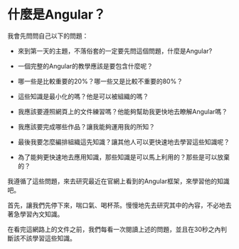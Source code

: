 # 什麼是Angular？

我會先問問自己以下的問題：

- 來到第一天的主題，不落俗套的一定要先問這個問題，什麼是Angular?

- 一個完整的Angular的教學應該是要包含什麼呢？

- 哪一些是比較重要的20%？哪一些又是比較不重要的80%？

- 這些知識是最小化的嗎？他是可以被組織的嗎？

- 我應該要遵照網頁上的文件練習嗎？他能夠幫助我更快地去瞭解Angular嗎？

- 我應該要完成哪些作品？讓我能夠運用我的所知？

- 最後我要怎麼編排組織這先知識？讓其他人可以更快速地去學習這些知識呢？

- 為了能夠更快速地去應用知識，那些知識是可以馬上利用的？那些是可以放棄的？


我遵循了這些問題，來去研究最近在官網上看到的Angular框架，來學習他的知識吧。

首先，讓我們先停下來，喘口氣、喝杯茶。慢慢地先去研究其中的內容，不必地去著急學習內文知識。

在看完這網路上的文件之前，我們每看一次閱讀上述的問題，並且在30秒之內判斷該不該學習這些知識。

